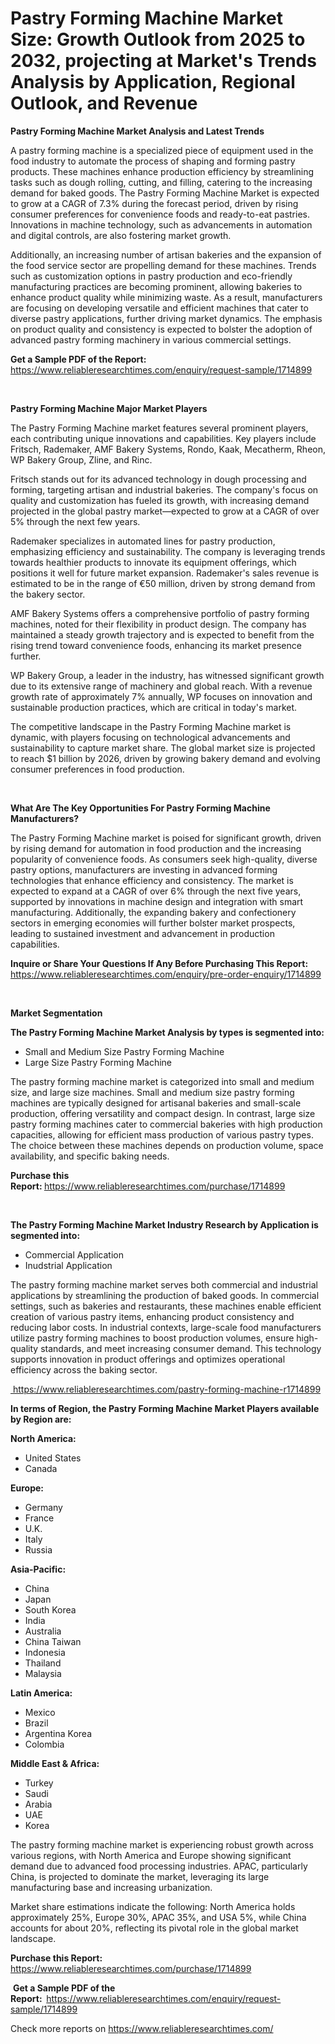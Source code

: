<p><h1>Pastry Forming Machine Market Size: Growth Outlook from 2025 to 2032, projecting at Market's Trends Analysis by Application, Regional Outlook, and Revenue</h1></p><p><strong>Pastry Forming Machine Market Analysis and Latest Trends</strong></p>
<p><p>A pastry forming machine is a specialized piece of equipment used in the food industry to automate the process of shaping and forming pastry products. These machines enhance production efficiency by streamlining tasks such as dough rolling, cutting, and filling, catering to the increasing demand for baked goods. The Pastry Forming Machine Market is expected to grow at a CAGR of 7.3% during the forecast period, driven by rising consumer preferences for convenience foods and ready-to-eat pastries. Innovations in machine technology, such as advancements in automation and digital controls, are also fostering market growth.</p><p>Additionally, an increasing number of artisan bakeries and the expansion of the food service sector are propelling demand for these machines. Trends such as customization options in pastry production and eco-friendly manufacturing practices are becoming prominent, allowing bakeries to enhance product quality while minimizing waste. As a result, manufacturers are focusing on developing versatile and efficient machines that cater to diverse pastry applications, further driving market dynamics. The emphasis on product quality and consistency is expected to bolster the adoption of advanced pastry forming machinery in various commercial settings.</p></p>
<p><strong>Get a Sample PDF of the Report:&nbsp;</strong> <a href="https://www.reliableresearchtimes.com/enquiry/request-sample/1714899?utm_campaign=3007&utm_medium=2&utm_source=Github&utm_content=ia&utm_term=08042025&utm_id=pastry-forming-machine">https://www.reliableresearchtimes.com/enquiry/request-sample/1714899</a></p>
<p>&nbsp;</p>
<p><strong>Pastry Forming Machine Major Market Players</strong></p>
<p><p>The Pastry Forming Machine market features several prominent players, each contributing unique innovations and capabilities. Key players include Fritsch, Rademaker, AMF Bakery Systems, Rondo, Kaak, Mecatherm, Rheon, WP Bakery Group, Zline, and Rinc.</p><p>Fritsch stands out for its advanced technology in dough processing and forming, targeting artisan and industrial bakeries. The company's focus on quality and customization has fueled its growth, with increasing demand projected in the global pastry market—expected to grow at a CAGR of over 5% through the next few years.</p><p>Rademaker specializes in automated lines for pastry production, emphasizing efficiency and sustainability. The company is leveraging trends towards healthier products to innovate its equipment offerings, which positions it well for future market expansion. Rademaker's sales revenue is estimated to be in the range of €50 million, driven by strong demand from the bakery sector.</p><p>AMF Bakery Systems offers a comprehensive portfolio of pastry forming machines, noted for their flexibility in product design. The company has maintained a steady growth trajectory and is expected to benefit from the rising trend toward convenience foods, enhancing its market presence further.</p><p>WP Bakery Group, a leader in the industry, has witnessed significant growth due to its extensive range of machinery and global reach. With a revenue growth rate of approximately 7% annually, WP focuses on innovation and sustainable production practices, which are critical in today's market.</p><p>The competitive landscape in the Pastry Forming Machine market is dynamic, with players focusing on technological advancements and sustainability to capture market share. The global market size is projected to reach $1 billion by 2026, driven by growing bakery demand and evolving consumer preferences in food production.</p></p>
<p>&nbsp;</p>
<p><strong>What Are The Key Opportunities For Pastry Forming Machine Manufacturers?</strong></p>
<p><p>The Pastry Forming Machine market is poised for significant growth, driven by rising demand for automation in food production and the increasing popularity of convenience foods. As consumers seek high-quality, diverse pastry options, manufacturers are investing in advanced forming technologies that enhance efficiency and consistency. The market is expected to expand at a CAGR of over 6% through the next five years, supported by innovations in machine design and integration with smart manufacturing. Additionally, the expanding bakery and confectionery sectors in emerging economies will further bolster market prospects, leading to sustained investment and advancement in production capabilities.</p></p>
<p><strong>Inquire or Share Your Questions If Any Before Purchasing This Report:</strong> <a href="https://www.reliableresearchtimes.com/enquiry/pre-order-enquiry/1714899?utm_campaign=3007&utm_medium=2&utm_source=Github&utm_content=ia&utm_term=08042025&utm_id=pastry-forming-machine">https://www.reliableresearchtimes.com/enquiry/pre-order-enquiry/1714899</a></p>
<p>&nbsp;</p>
<p><strong>Market Segmentation</strong></p>
<p><strong>The Pastry Forming Machine Market Analysis by types is segmented into:</strong></p>
<p><ul><li>Small and Medium Size Pastry Forming Machine</li><li>Large Size Pastry Forming Machine</li></ul></p>
<p><p>The pastry forming machine market is categorized into small and medium size, and large size machines. Small and medium size pastry forming machines are typically designed for artisanal bakeries and small-scale production, offering versatility and compact design. In contrast, large size pastry forming machines cater to commercial bakeries with high production capacities, allowing for efficient mass production of various pastry types. The choice between these machines depends on production volume, space availability, and specific baking needs.</p></p>
<p><strong>Purchase this Report:&nbsp;</strong><a href="https://www.reliableresearchtimes.com/purchase/1714899?utm_campaign=3007&utm_medium=2&utm_source=Github&utm_content=ia&utm_term=08042025&utm_id=pastry-forming-machine">https://www.reliableresearchtimes.com/purchase/1714899</a></p>
<p>&nbsp;</p>
<p><strong>The Pastry Forming Machine Market Industry Research by Application is segmented into:</strong></p>
<p><ul><li>Commercial Application</li><li>Inudstrial Application</li></ul></p>
<p><p>The pastry forming machine market serves both commercial and industrial applications by streamlining the production of baked goods. In commercial settings, such as bakeries and restaurants, these machines enable efficient creation of various pastry items, enhancing product consistency and reducing labor costs. In industrial contexts, large-scale food manufacturers utilize pastry forming machines to boost production volumes, ensure high-quality standards, and meet increasing consumer demand. This technology supports innovation in product offerings and optimizes operational efficiency across the baking sector.</p></p>
<p><a href="https://www.reliableresearchtimes.com/pastry-forming-machine-r1714899?utm_campaign=3007&utm_medium=2&utm_source=Github&utm_content=ia&utm_term=08042025&utm_id=pastry-forming-machine">&nbsp;https://www.reliableresearchtimes.com/pastry-forming-machine-r1714899</a></p>
<p><strong>In terms of Region, the Pastry Forming Machine Market Players available by Region are:</strong></p>
<p>
    <p> <strong> North America: </strong>
        <ul>
            <li>United States</li>
            <li>Canada</li>
        </ul>
        </p> 
    <p> <strong> Europe: </strong>
        <ul>
            <li>Germany</li>
            <li>France</li>
            <li>U.K.</li>
            <li>Italy</li>
            <li>Russia</li>
        </ul>
        </p> 
    <p> <strong> Asia-Pacific: </strong>
        <ul>
            <li>China</li>
            <li>Japan</li>
            <li>South Korea</li>
            <li>India</li>
            <li>Australia</li>
            <li>China Taiwan</li>
            <li>Indonesia</li>
            <li>Thailand</li>
            <li>Malaysia</li>
        </ul>
        </p> 
    <p> <strong> Latin America: </strong>
        <ul>
            <li>Mexico</li>
            <li>Brazil</li>
            <li>Argentina Korea</li>
            <li>Colombia</li>
        </ul>
        </p> 
    <p> <strong> Middle East & Africa: </strong>
        <ul>
            <li>Turkey</li>
            <li>Saudi</li>
            <li>Arabia</li>
            <li>UAE</li>
            <li>Korea</li>
        </ul>
    </p>
    </p>
<p><p>The pastry forming machine market is experiencing robust growth across various regions, with North America and Europe showing significant demand due to advanced food processing industries. APAC, particularly China, is projected to dominate the market, leveraging its large manufacturing base and increasing urbanization. </p><p>Market share estimations indicate the following: North America holds approximately 25%, Europe 30%, APAC 35%, and USA 5%, while China accounts for about 20%, reflecting its pivotal role in the global market landscape.</p></p>
<p><strong>Purchase this Report: </strong><a href="https://www.reliableresearchtimes.com/purchase/1714899?utm_campaign=3007&utm_medium=2&utm_source=Github&utm_content=ia&utm_term=08042025&utm_id=pastry-forming-machine">https://www.reliableresearchtimes.com/purchase/1714899</a></p>
<p>&nbsp;<strong>Get a Sample PDF of the Report:&nbsp;&nbsp;</strong><a href="https://www.reliableresearchtimes.com/enquiry/request-sample/1714899?utm_campaign=3007&utm_medium=2&utm_source=Github&utm_content=ia&utm_term=08042025&utm_id=pastry-forming-machine">https://www.reliableresearchtimes.com/enquiry/request-sample/1714899</a></p>
<p><strong></strong></p>
<p>Check more reports on <a href="https://www.reliableresearchtimes.com/?utm_campaign=3007&utm_medium=2&utm_source=Github&utm_content=ia&utm_term=08042025&utm_id=pastry-forming-machine">https://www.reliableresearchtimes.com/</a></p>